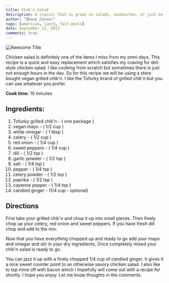 ```yaml
---
title: Chik'n Salad
description: A classic that is great on salads, sandwiches, or just enjoyed with chips. This chik'n salad recipe is great for those of us that want more than beans and veggies on our sandwiches.
author: "@Dave_Conner"
tags: [american, lunch, fast-meals]
date: September 12, 2017
comments: true
---
```


![Awesome Title](/static/img/chikBacon.jpg)

Chicken salad is definitely one of the items I miss from my omni days. This recipe is a quick and easy replacement which satisfies my craving for deli style chicken salad. I like cooking from scratch but sometimes there is just not enough hours in the day. So for this recipe we will be using a store bought vegan grilled chik'n. I like the Tofurky brand of grilled chik'n but you can use whatever you prefer.

**Cook time:** 10 minutes

## Ingredients:
1. Tofurky grilled chik'n - ( one package )
3. vegan mayo - ( 1/2 cup )
4. white vinegar - ( 1 tbsp )
4. celery - ( 1/2 cup )
5. red onion - ( 1/4 cup )
6. sweet peppers - ( 1/4 cup )
6. dill - ( 1/2 tsp )
7. garlic powder - ( 1/2 tsp )
8. salt - ( 1/4 tsp )
9. pepper - ( 1/4 tsp )
10. celery powder - ( 1/2 tsp )
11. paprika - ( 1/2 tsp )
12. cayenne pepper - ( 1/4 tsp )
14. candied ginger - (1/4 cup - optional)

## Directions
First take your grilled chik'n and chop it up into small pieces. Then finely chop up your celery, red onion and sweet peppers. If you have fresh dill chop and add to the mix.

Now that you have everything chopped up and ready to go add your mayo and vinegar and stir in your dry ingredients. Once completely mixed your chik'n salad is ready to go.

You can jazz it up with a finely chopped 1/4 cup of candied ginger. It gives it a nice sweet counter point to an otherwise savory chicken salad. I also like to top mine off with bacon which I hopefully will come out with a recipe for shortly. I hope you enjoy. Let me know thoughts in the comments.
